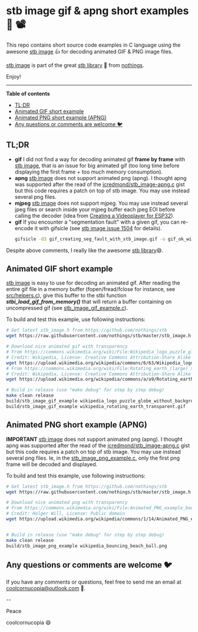 # stb image gif & apng short examples :sunrise_over_mountains: :film_projector:
This repo contains short source code examples in C language using the awesone [stb image](https://github.com/nothings/stb/blob/master/stb_image.h) :thumbsup: for decoding animated GIF & PNG image files.

[stb image](https://github.com/nothings/stb/blob/master/stb_image.h) is part of the great [stb library](https://github.com/nothings/stb) :star_struck: from [nothings](https://github.com/nothings).

Enjoy!

---

**Table of contents**

<!-- @import "[TOC]" {cmd="toc" depthFrom=2 depthTo=6 orderedList=false} -->

<!-- code_chunk_output -->

- [TL;DR](#tldr)
- [Animated GIF short example](#animated-gif-short-example)
- [Animated PNG short example (APNG)](#animated-png-short-example-apng)
- [Any questions or comments are welcome :bird:](#any-questions-or-comments-are-welcome-bird)

<!-- /code_chunk_output -->

## TL;DR
* **gif** I did not find a way for decoding animated gif **frame by frame** with [stb image](https://github.com/nothings/stb/blob/master/stb_image.h), that is an issue for big animated gif (too long time before displaying the first frame + too much memory consumption).
* **apng** [stb image](https://github.com/nothings/stb/blob/master/stb_image.h) does not support animated png (apng). I thought apng was supported after the read of the [jcredmond/stb_image-apng.c](https://gist.github.com/jcredmond/9ef711b406e42a250daa3797ce96fd26) gist but this code requires a patch on top of stb image. You may use instead several png files.
* **mjpeg** [stb image](https://github.com/nothings/stb/blob/master/stb_image.h) does not support mjpeg. You may use instead several jpeg files or search inside your mjpeg buffer each jpeg EOI before calling the decoder (idea from [Creating a Videoplayer for ESP32](https://www.appelsiini.net/2020/esp32-mjpeg-video-player/)).
* **gif** If you encounter a "segmentation fault" with a given gif, you can re-encode it with gifsicle (see [stb image issue 1504](https://github.com/nothings/stb/issues/1504) for details).
  ```bash
  gifsicle -O3 gif_creating_seg_fault_with_stb_image.gif -o gif_ok_with_stb_image.gif
  ```

Despite above comments, I really like the awesome [stb library](https://github.com/nothings/stb):smile:.

## Animated GIF short example
[stb image](https://github.com/nothings/stb/blob/master/stb_image.h) is easy to use for decoding an animated gif. After reading the entire gif file in a memory buffer (fopen/fread/fclose for instance, see [src/helpers.c](https://github.com/coolcornucopia/stb-image-gif-apng-short-examples/blob/main/src/helpers.c#L8)), give this buffer to the stbi function ***stbi_load_gif_from_memory()*** that will return a buffer containing on uncompressed gif (see [stb_image_gif_example.c](https://github.com/coolcornucopia/stb-image-gif-apng-short-examples/blob/main/src/stb_image_gif_example.c#L37)).

To build and test this example, use following instructions:

```bash
# Get latest stb_image.h from https://github.com/nothings/stb
wget https://raw.githubusercontent.com/nothings/stb/master/stb_image.h -O src/stb_image.h -q

# Download nice animated gif with transparency
# From https://commons.wikimedia.org/wiki/File:Wikipedia_logo_puzzle_globe_spins_horizontally_and_vertically,_revealing_the_contents_of_all_of_its_puzzle_pieces,_without_background.gif
# Credit: Wikipedia, License: Creative Commons Attribution-Share Alike 4.0 International
wget https://upload.wikimedia.org/wikipedia/commons/6/63/Wikipedia_logo_puzzle_globe_spins_horizontally_and_vertically%2C_revealing_the_contents_of_all_of_its_puzzle_pieces%2C_without_background.gif -O wikipedia_logo_puzzle_globe_without_background.gif -q
# From https://commons.wikimedia.org/wiki/File:Rotating_earth_(large)_transparent.gif
# Credit: Wikipedia, License: Creative Commons Attribution-Share Alike 3.0 International
wget https://upload.wikimedia.org/wikipedia/commons/a/a9/Rotating_earth_%28large%29_transparent.gif -O wikipedia_rotating_earth_transparent.gif  -q

# Build in release (use "make debug" for step by step debug)
make clean release
build/stb_image_gif_example wikipedia_logo_puzzle_globe_without_background.gif
build/stb_image_gif_example wikipedia_rotating_earth_transparent.gif
```


## Animated PNG short example (APNG)
**IMPORTANT** [stb image](https://github.com/nothings/stb/blob/master/stb_image.h) does not support animated png (apng). I thought apng was supported after the read of the [jcredmond/stb_image-apng.c](https://gist.github.com/jcredmond/9ef711b406e42a250daa3797ce96fd26) gist but this code requires a patch on top of stb image. You may use instead several png files. Ie, in the [stb_image_png_example.c](https://github.com/coolcornucopia/stb-image-gif-apng-short-examples/blob/main/src/stb_image_png_example.c), only the first png frame will be decoded and displayed.

To build and test this example, use following instructions:
```bash
# Get latest stb_image.h from https://github.com/nothings/stb
wget https://raw.githubusercontent.com/nothings/stb/master/stb_image.h -O src/stb_image.h -q

# Download nice animated png with transparency
# From https://commons.wikimedia.org/wiki/File:Animated_PNG_example_bouncing_beach_ball.png
# Credit: Holger Will, License: Public domain
wget https://upload.wikimedia.org/wikipedia/commons/1/14/Animated_PNG_example_bouncing_beach_ball.png -O wikipedia_bouncing_beach_ball.png -q


# Build in release (use "make debug" for step by step debug)
make clean release
build/stb_image_png_example wikipedia_bouncing_beach_ball.png
```

## Any questions or comments are welcome :bird:
If you have any comments or questions, feel free to send me an email at coolcornucopia@outlook.com :email:.

--

Peace

coolcornucopia :smile:
